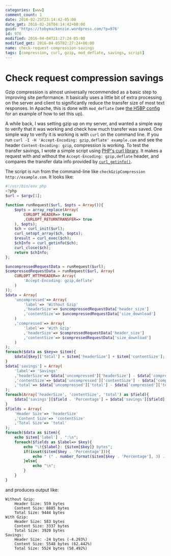 ```yaml
---
categories: [www]
comment_count: 1
date: 2016-02-25T23:14:42-05:00
date_gmt: 2016-02-26T04:14:42+00:00
guid: 'https://tobymackenzie.wordpress.com/?p=976'
id: 976
modified: 2016-04-04T21:27:24-05:00
modified_gmt: 2016-04-05T02:27:24+00:00
name: check-request-compression-savings
tags: [compression, curl, gzip, mod_deflate, savings, script]
---
```


Check request compression savings
=================================

Gzip compression is almost universally recommended as a basic step to improving site performance.  It basically uses a little bit of extra processing on the server and client to significantly reduce the transfer size of most text responses.  In Apache, this is done with `mod_deflate` (see [the H5BP config](https://github.com/h5bp/server-configs-apache/blob/master/src/web_performance/compression.conf) for an example of how to set this up).

A while back, I was setting gzip up on my server, and wanted a simple way to verify that it was working and check how much transfer was saved.  One simple way to verify it is working is with `curl` on the command line.  If you run `curl -I -H 'Accept-Encoding: gzip,deflate' example.com` and see the header `Content-Encoding: gzip`, compression is working.  To test the transfer savings, I wrote a simple script using [PHP's curl library](http://php.net/manual/en/book.curl.php).  It makes a request with and without the `Accept-Encoding: gzip,deflate` header, and compares the transfer data info provided by [`curl_getinfo()`](http://php.net/manual/en/function.curl-getinfo.php).

<!--more-->

The script is run from the command-line like `checkGzipCompression http://example.com`.  It looks like:

``` php
#!/usr/bin/env php
<?php
$url = $argv[1];

function runRequest($url, $opts = Array()){
	$opts = array_replace(Array(
		CURLOPT_HEADER=> true
		,CURLOPT_RETURNTRANSFER=> true
	), $opts);
	$ch = curl_init($url);
	curl_setopt_array($ch, $opts);
	$result = curl_exec($ch);
	$chInfo = curl_getinfo($ch);
	curl_close($ch);
	return $chInfo;
};

$uncompressedRequestData = runRequest($url);
$compressedRequestData = runRequest($url, Array(
	CURLOPT_HTTPHEADER=> Array(
		'Accept-Encoding: gzip,deflate'
	)
));
$data = Array(
	'uncompressed'=> Array(
		'label'=> 'Without Gzip'
		,'headerSize'=> $uncompressedRequestData['header_size']
		,'contentSize'=> $uncompressedRequestData['size_download']
	)
	,'compressed'=> Array(
		'label'=> 'With Gzip'
		,'headerSize'=> $compressedRequestData['header_size']
		,'contentSize'=> $compressedRequestData['size_download']
	)
);
foreach($data as $key=> $item){
	$data[$key]['total'] = $item['headerSize'] + $item['contentSize'];
}
$data['savings'] = Array(
	'label'=> 'Savings'
	,'headerSize'=> $data['uncompressed']['headerSize'] - $data['compressed']['headerSize']
	,'contentSize'=> $data['uncompressed']['contentSize'] - $data['compressed']['contentSize']
	,'total'=> $data['uncompressed']['total'] - $data['compressed']['total']
);
foreach(Array('headerSize', 'contentSize', 'total') as $field){
	$data['savings'][$field . 'Percentage'] = $data['savings'][$field] / $data['uncompressed'][$field] * 100;
}
$fields = Array(
	'Header Size'=> 'headerSize'
	,'Content Size'=> 'contentSize'
	,'Total Size'=> 'total'
);
foreach($data as $item){
	echo $item['label'] . ":\n";
	foreach($fields as $label=> $key){
		echo "\t{$label}: {$item[$key]} bytes";
		if(isset($item[$key . 'Percentage'])){
			echo " (" . number_format($item[$key . 'Percentage'], 3) . "%)\n";
		}else{
			echo "\n";
		}
	}
}
```

and produces output like:

```
Without Gzip:
	Header Size: 559 bytes
	Content Size: 8885 bytes
	Total Size: 9444 bytes
With Gzip:
	Header Size: 583 bytes
	Content Size: 3337 bytes
	Total Size: 3920 bytes
Savings:
	Header Size: -24 bytes (-4.293%)
	Content Size: 5548 bytes (62.442%)
	Total Size: 5524 bytes (58.492%)
```
